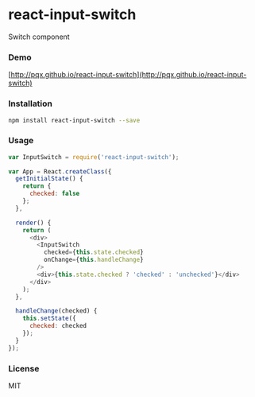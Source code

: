 # react-input-switch

Switch component

### Demo

[http://pqx.github.io/react-input-switch](http://pqx.github.io/react-input-switch)

### Installation

```sh
npm install react-input-switch --save
```

### Usage

```javascript
var InputSwitch = require('react-input-switch');

var App = React.createClass({
  getInitialState() {
    return {
      checked: false
    };
  },

  render() {
    return (
      <div>
        <InputSwitch
          checked={this.state.checked}
          onChange={this.handleChange}
        />
        <div>{this.state.checked ? 'checked' : 'unchecked'}</div>
      </div>
    );
  },

  handleChange(checked) {
    this.setState({
      checked: checked
    });
  }
});
```

### License

MIT
